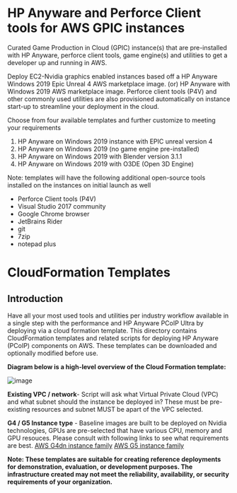 # HP Anyware and Perforce Client tools for AWS GPIC instances
Curated Game Production in Cloud (GPIC) instance(s) that are pre-installed with HP Anyware, perforce client tools, game engine(s) and utilities to get a developer up and running in AWS.

Deploy EC2-Nvidia graphics enabled instances based off a HP Anyware Windows 2019 Epic Unreal 4 AWS marketplace image. (or) HP Anyware with Windows 2019 AWS marketplace image. Perforce client tools (P4V) and other commonly used utilities are also provisioned automatically on instance start-up to streamline your deployment in the cloud.

Choose from four available templates and further customize to meeting your requirements
1. HP Anyware on Windows 2019 instance with EPIC unreal version 4
2. HP Anyware on Windows 2019 (no game engine pre-installed)
3. HP Anyware on Windows 2019 with Blender version 3.1.1
4. HP Anyware on Windows 2019 with O3DE (Open 3D Engine)

Note: templates will have the following additional open-source tools installed on the instances on initial launch as well
- Perforce Client tools (P4V)
- Visual Studio 2017 community
- Google Chrome browser
- JetBrains Rider
- git
- 7zip
- notepad plus


# CloudFormation Templates
## Introduction
Have all your most used tools and utilities per industry workflow available in a single step with the performance and HP Anyware PCoIP Ultra by deploying via a cloud formation template. 
This directory contains CloudFormation templates and related scripts for deploying HP Anyware (PCoIP) components on AWS. These templates can be downloaded and optionally modified before use.

**Diagram below is a high-level overview of the Cloud Formation template:**

 ![image](https://github.com/ChadSmithTeradici/PCoIP-Power-Tools-via-CFT/blob/main/GPIC-CFT-Parts.png?raw=true)
 
 **Existing VPC / network**- Script will ask what Virtual Private Cloud (VPC) and what subnet should the instance be deployed in? These must be pre-existing resources and subnet MUST be apart of the VPC selected.
 
 **G4 / G5 Instance type** - Baseline images are built to be deployed on Nvidia technologies, GPUs are pre-selected that have various CPU, memory and GPU resouces. Please consult with following links to see what requirements are best. [AWS G4dn instance family](https://aws.amazon.com/ec2/instance-types/g4/)  [AWS G5 instance family](https://aws.amazon.com/ec2/instance-types/g5/)
 
 


__Note: These templates are suitable for creating reference deployments for demonstration, evaluation, or development purposes. The infrastructure created may not meet the reliability, availability, or security requirements of your organization.__
